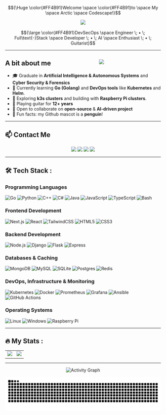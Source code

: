 <!---
Cyrof/Cyrof is a ✨ special ✨ repository because its `README.md` (this file) appears on your GitHub profile.
You can click the Preview link to take a look at your changes.
--->
<div align="center">

$${\Huge \color{#FF4B91}Welcome \space \color{#FF4B91}to \space My \space Arctic \space Codescape!}$$

<img src="https://media.giphy.com/media/hvRJCLFzcasrR4ia7z/giphy.gif" width="70px"/>

$${\large \color{#FF4B91}DevSecOps \space Engineer \; • \; Full\text{-}Stack \space Developer \; • \; AI \space Enthusiast \; • \; Guitarist}$$

</div>

---

## A bit about me <img align="right" src="https://media3.giphy.com/media/2IudUHdI075HL02Pkk/giphy.gif" width="200"/>

- :mortar_board: Graduate in **Artificial Intelligence & Autonomous Systems** and **Cyber Security & Forensics**
- :telescope: Currently learning **Go (Golang)** and **DevOps tools** like **Kubernetes** and **Helm**.
- :seedling: Exploring **k3s clusters** and building with **Raspberry Pi clusters**.
- :guitar: Playing guitar for **12+ years**
- :wave: Open to collaborate on **open-source** & **AI-driven project**
- :penguin: Fun facts: my Github mascot is a **penguin**!

---

## :mailbox: Contact Me

<p align="center">
  <a href="https://www.linkedin.com/in/keith-neo-8ba4401a8/"><img src="https://img.shields.io/badge/LinkedIn-0A66C2?style=for-the-badge&logo=linkedin&logoColor=white"/></a>
  <a href="mailto:keithneo00@gmail.com"><img src="https://img.shields.io/badge/Gmail-EA4335?style=for-the-badge&logo=gmail&logoColor=white"/></a>
  <a href="https://stackoverflow.com/users/22228481/cyrof"><img src="https://img.shields.io/badge/StackOverflow-F48024?style=for-the-badge&logo=stackoverflow&logoColor=white"/></a>
  <a href="https://discordapp.com/users/319712234588733441"><img src="https://img.shields.io/badge/Discord-5865F2?style=for-the-badge&logo=discord&logoColor=white"/></a>
</p>

---

## :hammer_and_wrench: Tech Stack :

### Programming Languages

![Go](https://skillicons.dev/icons?i=go)
![Python](https://skillicons.dev/icons?i=py)
![C++](https://skillicons.dev/icons?i=cpp)
![C#](https://skillicons.dev/icons?i=cs)
![Java](https://skillicons.dev/icons?i=java)
![JavaScript](https://skillicons.dev/icons?i=js)
![TypeScript](https://skillicons.dev/icons?i=ts)
![Bash](https://skillicons.dev/icons?i=bash)

### Frontend Development

![Next.js](https://skillicons.dev/icons?i=nextjs)
![React](https://skillicons.dev/icons?i=react)
![TailwindCSS](https://skillicons.dev/icons?i=tailwind)
![HTML5](https://skillicons.dev/icons?i=html)
![CSS3](https://skillicons.dev/icons?i=css)

### Backend Development

![Node.js](https://skillicons.dev/icons?i=nodejs)
![Django](https://skillicons.dev/icons?i=django)
![Flask](https://skillicons.dev/icons?i=flask)
![Express](https://skillicons.dev/icons?i=express)

### Databases & Caching

![MongoDB](https://skillicons.dev/icons?i=mongodb)
![MySQL](https://skillicons.dev/icons?i=mysql)
![SQLite](https://skillicons.dev/icons?i=sqlite)
![Postgres](https://skillicons.dev/icons?i=postgres)
![Redis](https://skillicons.dev/icons?i=redis)

### DevOps, Infrastructure & Monitoring

![Kubernetes](https://skillicons.dev/icons?i=kubernetes)
![Docker](https://skillicons.dev/icons?i=docker)
![Prometheus](https://skillicons.dev/icons?i=prometheus)
![Grafana](https://skillicons.dev/icons?i=grafana)
![Ansible](https://skillicons.dev/icons?i=ansible)
![GitHub Actions](https://skillicons.dev/icons?i=github)

### Operating Systems

![Linux](https://skillicons.dev/icons?i=linux)
![Windows](https://skillicons.dev/icons?i=windows)
![Raspberry Pi](https://skillicons.dev/icons?i=raspberrypi)

---

## :fire: My Stats :

<table align="center">
  <tr>
    <td align="center" valign="top">
      <img src="https://github-readme-stats.vercel.app/api?username=Cyrof&theme=radical&show_icons=true&hide_border=true&count_private=true&hide=prs,issues" height="165"/>
    </td>
    <td align="center" valign="top">
      <img src="https://github-readme-stats.vercel.app/api/top-langs/?username=Cyrof&theme=radical&layout=compact&hide_border=true&count_private=false&hide=Jupyter%20Notebook,HTML&exclude_repo=html-assignment&langs_count=6&card_width=420" height="165"/>
    </td>
  </tr>
</table>

---

<p align="center">
  <img src="https://github-readme-activity-graph.vercel.app/graph?username=Cyrof&theme=react-dark&hide_border=true&area=true" alt="Activity Graph"/>
</p>

<p align="center">
  <img src="https://github.com/Cyrof/Cyrof/blob/output/github-snake-dark.svg" alt="snake gif"/>
</p>
